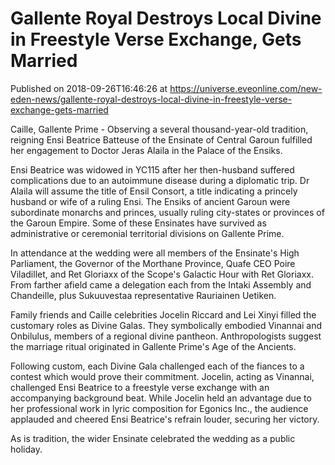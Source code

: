 # Gallente Royal Destroys Local Divine in Freestyle Verse Exchange, Gets Married
Published on 2018-09-26T16:46:26 at https://universe.eveonline.com/new-eden-news/gallente-royal-destroys-local-divine-in-freestyle-verse-exchange-gets-married

Caille, Gallente Prime - Observing a several thousand-year-old tradition, reigning Ensi Beatrice Batteuse of the Ensinate of Central Garoun fulfilled her engagement to Doctor Jeras Alaila in the Palace of the Ensiks.

Ensi Beatrice was widowed in YC115 after her then-husband suffered complications due to an autoimmune disease during a diplomatic trip. Dr Alaila will assume the title of Ensil Consort, a title indicating a princely husband or wife of a ruling Ensi. The Ensiks of ancient Garoun were subordinate monarchs and princes, usually ruling city-states or provinces of the Garoun Empire. Some of these Ensinates have survived as administrative or ceremonial territorial divisions on Gallente Prime.

In attendance at the wedding were all members of the Ensinate's High Parliament, the Governor of the Morthane Province, Quafe CEO Poire Viladillet, and Ret Gloriaxx of the Scope's Galactic Hour with Ret Gloriaxx. From farther afield came a delegation each from the Intaki Assembly and Chandeille, plus Sukuuvestaa representative Rauriainen Uetiken.

Family friends and Caille celebrities Jocelin Riccard and Lei Xinyi filled the customary roles as Divine Galas. They symbolically embodied Vinannai and Onbilulus, members of a regional divine pantheon. Anthropologists suggest the marriage ritual originated in Gallente Prime's Age of the Ancients.

Following custom, each Divine Gala challenged each of the fiances to a contest which would prove their commitment. Jocelin, acting as Vinannai, challenged Ensi Beatrice to a freestyle verse exchange with an accompanying background beat. While Jocelin held an advantage due to her professional work in lyric composition for Egonics Inc., the audience applauded and cheered Ensi Beatrice's refrain louder, securing her victory.

As is tradition, the wider Ensinate celebrated the wedding as a public holiday.
